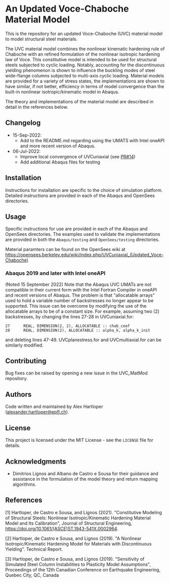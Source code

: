 # An Updated Voce-Chaboche Material Model

This is the repository for an updated Voce-Chaboche (UVC) material model to model structural steel materials.

The UVC material model combines the nonlinear kinematic hardening rule of Chaboche with an refined formulation of the nonlinear isotropic hardening law of Voce.
This constitutive model is intended to be used for structural steels subjected to cyclic loading.
Notably, accounting for the discontinuous yielding phenomenon is shown to influence the buckling modes of steel wide-flange columns subjected to multi-axis cyclic loading.
Material models are provided for a variety of stress states, the implementations are shown to have similar, if not better, efficiency in terms of model convergence than the built-in nonlinear isotropic/kinematic model in Abaqus.

The theory and implementations of the material model are described in detail in the references below.

## Changelog

- 15-Sep-2022:
  - Add to the README.md regarding using the UMATS with Intel oneAPI and more recent version of Abaqus.
- 06-Jul-2022:
  - Improve local convergence of UVCuniaxial (see [PR#14](https://github.com/ahartloper/UVC_MatMod/pull/14))
  - Add additional Abaqus files for testing

## Installation

Instructions for installation are specific to the choice of simulation platform.
Detailed instructions are provided in each of the Abaqus and OpenSees directories. 

## Usage

Specific instructions for use are provided in each of the Abaqus and OpenSees directories.
The examples used to validate the implementations are provided in both the `Abaqus/testing` and `OpenSees/testing` directories.

Material paramters can be found on the OpenSees wiki at https://opensees.berkeley.edu/wiki/index.php/UVCuniaxial_(Updated_Voce-Chaboche)

### Abaqus 2019 and later with Intel oneAPI

(Noted 15 September 2022) Note that the Abaqus UVC UMATs are not compatible in their current form with the Intel Fortran Compiler in oneAPI and recent versions of Abaqus.
The problem is that "allocatable arrays" used to hold a variable number of backstresses no longer appear to be supported.
This issue can be overcome by modifying the use of the allocatable arrays to be of a constant size.
For example, assuming two (2) backstresses, by changing the lines 27-28 in UVCuniaxial.for:
```
27      REAL, DIMENSION(2, 2), ALLOCATABLE :: chab_coef
28      REAL, DIMENSION(2), ALLOCATABLE :: alpha_k, alpha_k_init
```
and deleting lines 47-49.
UVCplanestress.for and UVCmultiaxial.for can be similarly modified.

## Contributing

Bug fixes can be raised by opening a new issue in the UVC_MatMod repository.

## Authors

Code written and maintained by Alex Hartloper (alexander.hartloper@epfl.ch).

## License

This project is licensed under the MIT License - see the `LICENSE` file for details.

## Acknowledgments

- Dimitrios Lignos and Albano de Castro e Sousa for their guidance and assistance in the formulation of the model theory and return mapping algorithms.

## References
[1] Hartloper, de Castro e Sousa, and Lignos (2021). "Constitutive Modeling of Structural Steels: Nonlinear Isotropic/Kinematic Hardening Material Model and Its Calibration", Journal of Structural Engineering, https://doi.org/10.1061/(ASCE)ST.1943-541X.0002964.

[2] Hartloper, de Castro e Sousa, and Lignos (2019). "A Nonlinear Isotropic/Kinematic Hardening Model for Materials with Discontinuous Yielding". Technical Report.

[3] Hartloper, de Castro e Sousa, and Lignos (2019). "Sensitivity of Simulated Steel Column Instabilities to Plasticity Model Assumptions", Proceedings of the 12th Canadian Conference on Earthquake Engineering, Quebec City, QC, Canada
